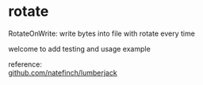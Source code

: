 # rotate

RotateOnWrite: write bytes into file with rotate every time

welcome to add testing and usage example

reference:  
[github.com/natefinch/lumberjack](github.com/natefinch/lumberjack)
